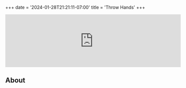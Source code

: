 +++
date = '2024-01-28T21:21:11-07:00'
title = 'Throw Hands'
+++

<iframe frameborder="0" src="https://itch.io/embed/2498687" width="552" height="167"><a href="https://doublebrackets.itch.io/pyfrhbianw">Throw Hands by DoubleBrackets</a></iframe>

## About